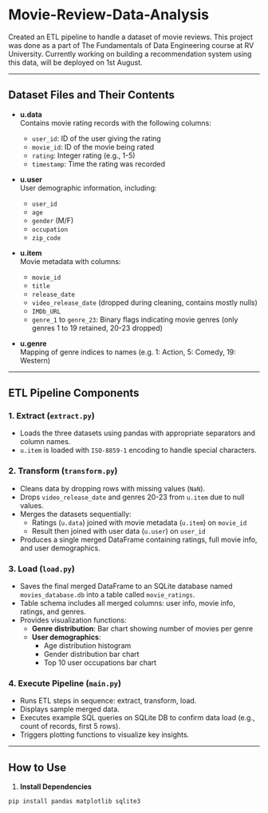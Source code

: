 # Movie-Review-Data-Analysis
Created an ETL pipeline to handle a dataset of movie reviews. This project was done as a part of The Fundamentals of Data Engineering course at RV University.
Currently working on building a recommendation system using this data, will be deployed on 1st August.

---

## Dataset Files and Their Contents

- **u.data**  
  Contains movie rating records with the following columns:  
  - `user_id`: ID of the user giving the rating  
  - `movie_id`: ID of the movie being rated  
  - `rating`: Integer rating (e.g., 1-5)  
  - `timestamp`: Time the rating was recorded  

- **u.user**  
  User demographic information, including:  
  - `user_id`  
  - `age`  
  - `gender` (M/F)  
  - `occupation`  
  - `zip_code`  

- **u.item**  
  Movie metadata with columns:  
  - `movie_id`  
  - `title`  
  - `release_date`  
  - `video_release_date` (dropped during cleaning, contains mostly nulls)  
  - `IMDb_URL`  
  - `genre_1` to `genre_23`: Binary flags indicating movie genres (only genres 1 to 19 retained, 20-23 dropped)  

- **u.genre**  
  Mapping of genre indices to names (e.g. 1: Action, 5: Comedy, 19: Western)  

---

## ETL Pipeline Components

### 1. Extract (`extract.py`)

- Loads the three datasets using pandas with appropriate separators and column names.  
- `u.item` is loaded with `ISO-8859-1` encoding to handle special characters.

### 2. Transform (`transform.py`)

- Cleans data by dropping rows with missing values (`NaN`).  
- Drops `video_release_date` and genres 20-23 from `u.item` due to null values.  
- Merges the datasets sequentially:  
  - Ratings (`u.data`) joined with movie metadata (`u.item`) on `movie_id`  
  - Result then joined with user data (`u.user`) on `user_id`  
- Produces a single merged DataFrame containing ratings, full movie info, and user demographics.

### 3. Load (`load.py`)

- Saves the final merged DataFrame to an SQLite database named `movies_database.db` into a table called `movie_ratings`.  
- Table schema includes all merged columns: user info, movie info, ratings, and genres.  
- Provides visualization functions:  
  - **Genre distribution**: Bar chart showing number of movies per genre  
  - **User demographics**:  
    - Age distribution histogram  
    - Gender distribution bar chart  
    - Top 10 user occupations bar chart

### 4. Execute Pipeline (`main.py`)

- Runs ETL steps in sequence: extract, transform, load.  
- Displays sample merged data.  
- Executes example SQL queries on SQLite DB to confirm data load (e.g., count of records, first 5 rows).  
- Triggers plotting functions to visualize key insights.

---

## How to Use

1. **Install Dependencies**

`pip install pandas matplotlib sqlite3`

   
